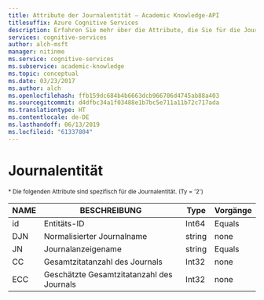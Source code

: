 ```yaml
---
title: Attribute der Journalentität – Academic Knowledge-API
titlesuffix: Azure Cognitive Services
description: Erfahren Sie mehr über die Attribute, die Sie für die Journalentität in der Academic Knowledge-API in Cognitive Services verwenden können.
services: cognitive-services
author: alch-msft
manager: nitinme
ms.service: cognitive-services
ms.subservice: academic-knowledge
ms.topic: conceptual
ms.date: 03/23/2017
ms.author: alch
ms.openlocfilehash: ffb159dc684b4b6663dcb966706d4745ab88a403
ms.sourcegitcommit: d4dfbc34a1f03488e1b7bc5e711a11b72c717ada
ms.translationtype: HT
ms.contentlocale: de-DE
ms.lasthandoff: 06/13/2019
ms.locfileid: "61337804"
---
```

# <a name="journal-entity"></a>Journalentität

<sub> * Die folgenden Attribute sind spezifisch für die Journalentität. (Ty = '2') </sub>

NAME    |BESCHREIBUNG                            |Type       | Vorgänge
------- | ------------------------------------- | --------- | ----------------------------
id      |Entitäts-ID                              |Int64      |Equals
DJN     |Normalisierter Journalname                |string     |none
JN      |Journalanzeigename                   |string     |Equals
CC      |Gesamtzitatanzahl des Journals           |Int32      |none  
ECC     |Geschätzte Gesamtzitatanzahl des Journals |Int32      |none
